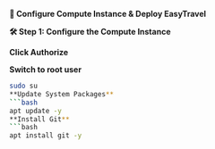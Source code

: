 **🚀 Configure Compute Instance & Deploy EasyTravel**

**🛠️ Step 1: Configure the Compute Instance**

**Click Authorize**

**Switch to root user**
```bash
sudo su
**Update System Packages**
```bash
apt update -y
**Install Git**
```bash
apt install git -y
